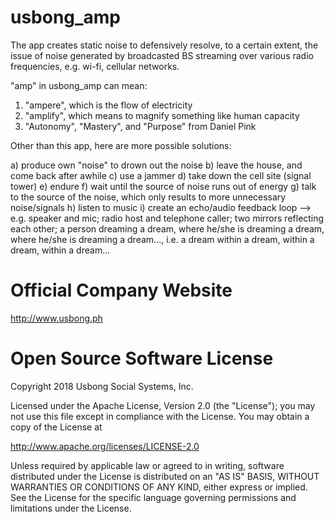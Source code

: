 # usbong_amp
The app creates static noise to defensively resolve, to a certain extent, the issue of noise generated by broadcasted BS streaming over various radio frequencies, e.g. wi-fi, cellular networks.

"amp" in usbong_amp can mean:
1) "ampere", which is the flow of electricity
2) "amplify", which means to magnify something like human capacity
3) "Autonomy", "Mastery", and "Purpose" from Daniel Pink

Other than this app, here are more possible solutions:

a) produce own "noise" to drown out the noise
b) leave the house, and come back after awhile
c) use a jammer
d) take down the cell site (signal tower)
e) endure
f) wait until the source of noise runs out of energy
g) talk to the source of the noise, which only results to more unnecessary noise/signals
h) listen to music
i) create an echo/audio feedback loop
--> e.g. speaker and mic; radio host and telephone caller; two mirrors reflecting each other; a person dreaming a dream, where he/she is dreaming a dream, where he/she is dreaming a dream..., i.e. a dream within a dream, within a dream, within a dream...

# Official Company Website
http://www.usbong.ph

# Open Source Software License
Copyright 2018 Usbong Social Systems, Inc.

Licensed under the Apache License, Version 2.0 (the "License"); you may not use this file except in compliance with the License. You may obtain a copy of the License at

   http://www.apache.org/licenses/LICENSE-2.0
  
Unless required by applicable law or agreed to in writing, software distributed under the License is distributed on an "AS IS" BASIS, WITHOUT WARRANTIES OR CONDITIONS OF ANY KIND, either express or implied. See the License for the specific language governing permissions and limitations under the License.
